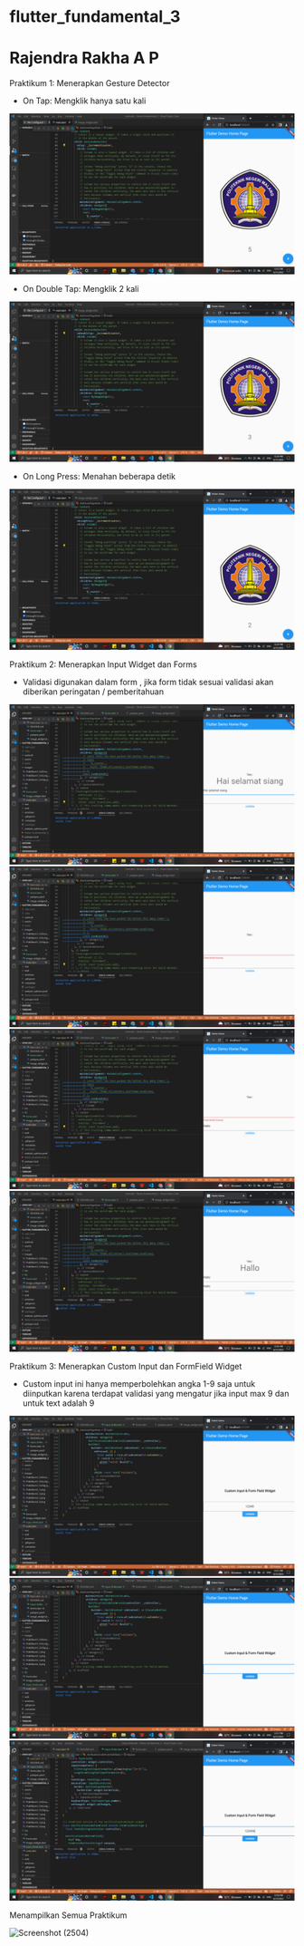 # flutter_fundamental_3

# Rajendra Rakha A P

Praktikum 1: Menerapkan Gesture Detector

- On Tap: Mengklik hanya satu kali

![Praktikum1_OnTap](images/Praktikum1_OnTap.png)

- On Double Tap: Mengklik 2 kali

![Praktikum1_OnDoubleTap](images/Praktikum1_OnDoubleTap.png)

- On Long Press: Menahan beberapa detik

![Praktikum1_OnLongPress](images/Praktikum1_OnLongPress.png)

Praktikum 2: Menerapkan Input Widget dan Forms

- Validasi digunakan dalam form , jika form tidak sesuai validasi akan diberikan peringatan / pemberitahuan

![Praktikum2_1](images/Praktikum2_1.png)
![Praktikum2_2](images/Praktikum2_2.png)
![Praktikum2_3](images/Praktikum2_3.png)
![Praktikum2_4](images/Praktikum2_4.png)

Praktikum 3: Menerapkan Custom Input dan FormField Widget

- Custom input ini hanya memperbolehkan angka 1-9 saja untuk diinputkan karena terdapat validasi yang mengatur jika input max 9 dan untuk text adalah 9 

![Praktikum3_1](images/Praktikum3_1.png)
![Praktikum3_2](images/Praktikum3_2.png)
![Praktikum3_3](images/Praktikum3_3.png)

Menampilkan Semua Praktikum

![Screenshot (2504)](https://user-images.githubusercontent.com/75615789/188253202-1c476bca-82b7-463b-af4d-94ae1ec86619.png)


